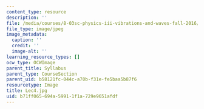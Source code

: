 ```yaml
---
content_type: resource
description: ''
file: /media/courses/8-03sc-physics-iii-vibrations-and-waves-fall-2016/b71ff065694a59911f1a729e9651afdf_Lec4.jpg
file_type: image/jpeg
image_metadata:
  caption: ''
  credit: ''
  image-alt: ''
learning_resource_types: []
ocw_type: OCWImage
parent_title: Syllabus
parent_type: CourseSection
parent_uid: b58121fc-044c-a70b-f31e-fe5baa5b87f6
resourcetype: Image
title: Lec4.jpg
uid: b71ff065-694a-5991-1f1a-729e9651afdf
---
```

